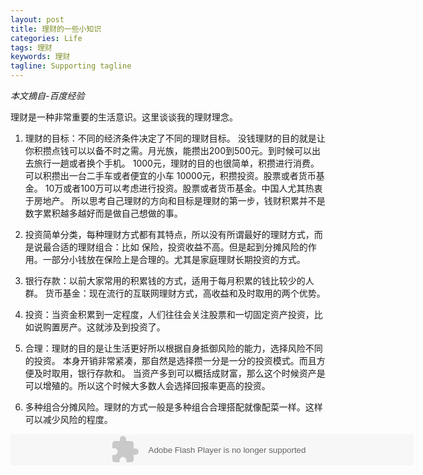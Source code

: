 ```yaml
---
layout: post
title: 理财的一些小知识
categories: Life
tags: 理财 
keywords: 理财
tagline: Supporting tagline
---
```


*本文摘自-百度经验*

理财是一种非常重要的生活意识。这里谈谈我的理财理念。

1. 理财的目标：不同的经济条件决定了不同的理财目标。
没钱理财的目的就是让你积攒点钱可以以备不时之需。月光族，能攒出200到500元。到时候可以出去旅行一趟或者换个手机。
1000元，理财的目的也很简单，积攒进行消费。可以积攒出一台二手车或者便宜的小车
10000元，积攒投资。股票或者货币基金。
10万或者100万可以考虑进行投资。股票或者货币基金。中国人尤其热衷于房地产。
所以思考自己理财的方向和目标是理财的第一步，钱财积累并不是数字累积越多越好而是做自己想做的事。

2. 投资简单分类，每种理财方式都有其特点，所以没有所谓最好的理财方式，而是说最合适的理财组合：比如 保险，投资收益不高。但是起到分摊风险的作用。一部分小钱放在保险上是合理的。尤其是家庭理财长期投资的方式。

3. 银行存款：以前大家常用的积累钱的方式，适用于每月积累的钱比较少的人群。
 货币基金：现在流行的互联网理财方式，高收益和及时取用的两个优势。

4. 投资：当资金积累到一定程度，人们往往会关注股票和一切固定资产投资，比如说购置房产。这就涉及到投资了。

5. 合理：理财的目的是让生活更好所以根据自身抵御风险的能力，选择风险不同的投资。
本身开销非常紧凑，那自然是选择攒一分是一分的投资模式。而且方便及时取用，银行存款和。
当资产多到可以概括成财富，那么这个时候资产是可以增殖的。所以这个时候大多数人会选择回报率更高的投资。

6. 多种组合分摊风险。理财的方式一般是多种组合合理搭配就像配菜一样。这样可以减少风险的程度。

<embed src="http://www.xiancity.cn/topic/zt/daji/daji.swf" quality="high" pluginspage="http://www.macromedia.com/go/getflashplayer" type="application/x-shockwave-flash" height="50" width="645">
<a href="http://www.xiancity.cn/topic/zt/xianlie.html" target="_blank"></a>
